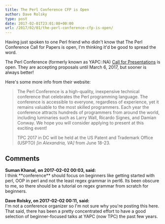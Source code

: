 ```yaml
---
title: The Perl Conference CFP is Open
author: Dave Rolsky
type: post
date: 2017-02-01T23:01:08+00:00
url: /2017/02/01/the-perl-conference-cfp-is-open/
---
```


Having just spoken to one Perl friend who didn't know that The Perl Conference Call for Papers is
open, I'm thinking it'd be good to spread the word.

The Perl Conference (formerly known as YAPC::NA) [Call for Presentations][1] is open. They are
accepting proposals until March 6, 2017, but sooner is always better!

Here's some more info from their website:

> The Perl Conference is a high-quality, inexpensive technical conference that celebrates the Perl
> programming language. The conference is accessible to everyone, regardless of experience, yet it
> remains valuable to the most skilled programmers. Each year the conference attracts hundreds of
> programmers from around the world, including luminaries such as Larry Wall, Ricardo Signes, and
> Damian Conway. We hope you will consider applying to present at this exciting event!
>
> TPC 2017 in DC will be held at the US Patent and Trademark Office (USPTO) _[in Alexandria, VA]_
> from June 18-23.

[1]: http://www.perlconference.us/tpc-2017-dc/cfp/

## Comments

**Suman Khanal, on 2017-02-02 00:03, said:**  
I think \*\*conference\*\* should focus on beginners like getting started with perl, OOP in perl and
not the least regex grammar in perl6. Its been obscure to me, so there should be a tutorial on regex
grammar from scratch for beginners.

**Dave Rolsky, on 2017-02-02 00:11, said:**  
I'm not a conference organizer so I'm not sure why you're posting this here. That said, there has
been a pretty concentrated effort to have a good selection of beginner-focused talks at YAPC (now
TPC) the past few years.
